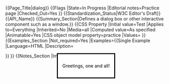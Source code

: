 {{Page_Title|dialog}}
{{Flags
|State=In Progress
|Editorial notes=Practice page
|Checked_Out=Yes
}}
{{Standardization_Status|W3C Editor's Draft}}
{{API_Name}}
{{Summary_Section|Defines a dialog box or other interactive component such as a window.}}
{{CSS Property
|Initial value=Test
|Applies to=Everything
|Inherited=No
|Media=all
|Computed value=As specified
|Animatable=Yes
|CSS object model property=practice
|Values=
}}
{{Examples_Section
|Not_required=Yes
|Examples={{Single Example
|Language=HTML
|Description=<dialog open>
  <p>Greetings, one and all!</p>
</dialog>
}}
}}
{{Notes_Section
|Import_Notes=The  <dialog> element helps developers to create popup dialogs for web applications.
}}
{{Related_Specifications_Section
|Specifications=
}}
{{See_Also_Section
|Topic_clusters=Performance
}}
{{Topics|Developer Tools, JS Basic}}
{{External_Attribution
|Is_CC-BY-SA=No
}}
{{Compatibility_Section
|Not_required=Yes
|Imported_tables=
|Desktop_rows=
|Mobile_rows=
|Notes_rows=
}}